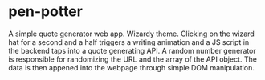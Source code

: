 # pen-potter

A simple quote generator web app. Wizardy theme. Clicking on the wizard hat for a second and a half triggers a writing animation and a JS script in the backend taps into a quote generating API. A random number generator is responsible for randomizing the URL and the array of the API object. The data is then appened into the webpage through simple DOM manipulation.

